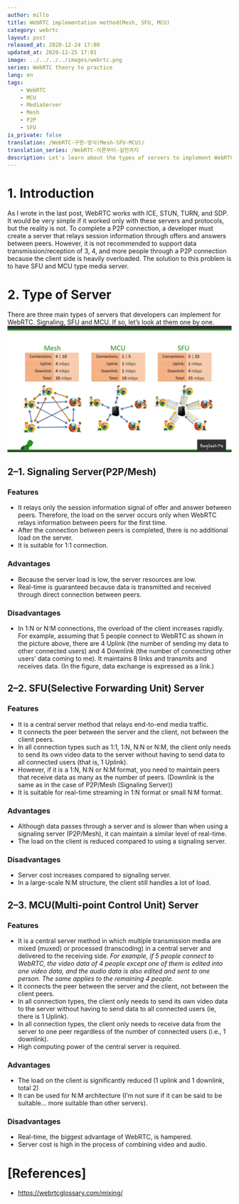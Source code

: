 ```yaml
---
author: millo
title: WebRTC implementation method(Mesh, SFU, MCU)
category: webrtc
layout: post
released_at: 2020-12-24 17:00
updated_at: 2020-12-25 17:01
image: ../../../../images/webrtc.png
series: WebRTC theory to practice
lang: en
tags:
    - WebRTC
    - MCU
    - MediaServer
    - Mesh
    - P2P
    - SFU
is_private: false
translation: /WebRTC-구현-방식(Mesh-SFU-MCU)/
translation_series: /WebRTC-이론부터-실전까지
description: Let's learn about the types of servers to implement WebRTC. (Mesh/P2P, SFU, MCU)
---
```


# 1. Introduction

As I wrote in the last post, WebRTC works with ICE, STUN, TURN, and SDP. It would be very simple if it worked only with these servers and protocols, but the reality is not. To complete a P2P connection, a developer must create a server that relays session information through offers and answers between peers. However, it is not recommended to support data transmission/reception of 3, 4, and more people through a P2P connection because the client side is heavily overloaded.
The solution to this problem is to have SFU and MCU type media server.

# 2. Type of Server

There are three main types of servers that developers can implement for WebRTC. Signaling, SFU and MCU. If so, let’s look at them one by one.
![](../../../../images/2020/12/webrtc-server.png)

## 2–1. Signaling Server(P2P/Mesh)

### Features

-   It relays only the session information signal of offer and answer between peers. Therefore, the load on the server occurs only when WebRTC relays information between peers for the first time.
-   After the connection between peers is completed, there is no additional load on the server.
-   It is suitable for 1:1 connection.

### Advantages

-   Because the server load is low, the server resources are low.
-   Real-time is guaranteed because data is transmitted and received through direct connection between peers.

### Disadvantages

-   In 1:N or N:M connections, the overload of the client increases rapidly.
    For example, assuming that 5 people connect to WebRTC as shown in the picture above, there are 4 Uplink (the number of sending my data to other connected users) and 4 Downlink (the number of connecting other users’ data coming to me). It maintains 8 links and transmits and receives data. (In the figure, data exchange is expressed as a link.)

## 2–2. SFU(Selective Forwarding Unit) Server

### Features

-   It is a central server method that relays end-to-end media traffic.
-   It connects the peer between the server and the client, not between the client peers.
-   In all connection types such as 1:1, 1:N, N:N or N:M, the client only needs to send its own video data to the server without having to send data to all connected users (that is, 1 Uplink).
-   However, if it is a 1:N, N:N or N:M format, you need to maintain peers that receive data as many as the number of peers. (Downlink is the same as in the case of P2P/Mesh (Signaling Server))
-   It is suitable for real-time streaming in 1:N format or small N:M format.

### Advantages

-   Although data passes through a server and is slower than when using a signaling server (P2P/Mesh), it can maintain a similar level of real-time.
-   The load on the client is reduced compared to using a signaling server.

### Disadvantages

-   Server cost increases compared to signaling server.
-   In a large-scale N:M structure, the client still handles a lot of load.

## 2–3. MCU(Multi-point Control Unit) Server

### Features

-   It is a central server method in which multiple transmission media are mixed (muxed) or processed (transcoding) in a central server and delivered to the receiving side.
    _For example, if 5 people connect to WebRTC, the video data of 4 people except one of them is edited into one video data, and the audio data is also edited and sent to one person. The same applies to the remaining 4 people._
-   It connects the peer between the server and the client, not between the client peers.
-   In all connection types, the client only needs to send its own video data to the server without having to send data to all connected users (ie, there is 1 Uplink).
-   In all connection types, the client only needs to receive data from the server to one peer regardless of the number of connected users (i.e., 1 downlink).
-   High computing power of the central server is required.

### Advantages

-   The load on the client is significantly reduced (1 uplink and 1 downlink, total 2)
-   It can be used for N:M architecture (I’m not sure if it can be said to be suitable… more suitable than other servers).

### Disadvantages

-   Real-time, the biggest advantage of WebRTC, is hampered.
-   Server cost is high in the process of combining video and audio.

# [References]

-   https://webrtcglossary.com/mixing/
